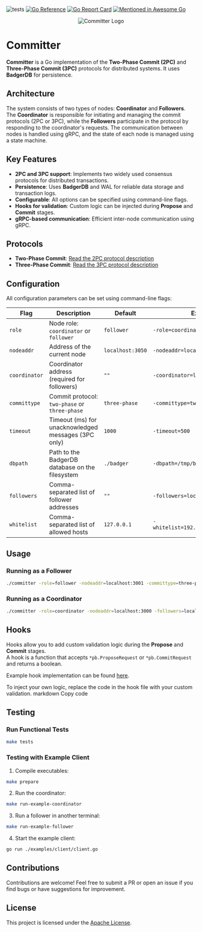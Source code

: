 ![tests](https://github.com/vadiminshakov/committer/actions/workflows/tests.yml/badge.svg?branch=master)
[![Go Reference](https://pkg.go.dev/badge/github.com/vadiminshakov/committer.svg)](https://pkg.go.dev/github.com/vadiminshakov/committer)
[![Go Report Card](https://goreportcard.com/badge/github.com/vadiminshakov/committer)](https://goreportcard.com/report/github.com/vadiminshakov/committer)
[![Mentioned in Awesome Go](https://awesome.re/mentioned-badge.svg)](https://github.com/avelino/awesome-go)

<p align="center">
<img src="https://github.com/vadiminshakov/committer/blob/master/committer.png" alt="Committer Logo">
</p>

# **Committer**

**Committer** is a Go implementation of the **Two-Phase Commit (2PC)** and **Three-Phase Commit (3PC)** protocols for distributed systems. It uses **BadgerDB** for persistence.

## **Architecture**

The system consists of two types of nodes: **Coordinator** and **Followers**.
The **Coordinator** is responsible for initiating and managing the commit protocols (2PC or 3PC), while the **Followers** participate in the protocol by responding to the coordinator's requests.
The communication between nodes is handled using gRPC, and the state of each node is managed using a state machine.

## **Key Features**

- **2PC and 3PC support**: Implements two widely used consensus protocols for distributed transactions.
- **Persistence**: Uses **BadgerDB** and WAL for reliable data storage and transaction logs.
- **Configurable**: All options can be specified using command-line flags.
- **Hooks for validation**: Custom logic can be injected during **Propose** and **Commit** stages.
- **gRPC-based communication**: Efficient inter-node communication using gRPC.

## **Protocols**

- **Two-Phase Commit**: [Read the 2PC protocol description](http://citeseerx.ist.psu.edu/viewdoc/download?doi=10.1.1.63.7048&rep=rep1&type=pdf)
- **Three-Phase Commit**: [Read the 3PC protocol description](http://courses.cs.vt.edu/~cs5204/fall00/distributedDBMS/sreenu/3pc.html)

## **Configuration**

All configuration parameters can be set using command-line flags:

| **Flag**       | **Description**                                          | **Default**         | **Example**                          |
|-----------------|---------------------------------------------------------|---------------------|-------------------------------------|
| `role`         | Node role: `coordinator` or `follower`                  | `follower`          | `-role=coordinator`                 |
| `nodeaddr`     | Address of the current node                             | `localhost:3050`    | `-nodeaddr=localhost:3051`          |
| `coordinator`  | Coordinator address (required for followers)            | `""`                | `-coordinator=localhost:3050`       |
| `committype`   | Commit protocol: `two-phase` or `three-phase`           | `three-phase`       | `-committype=two-phase`             |
| `timeout`      | Timeout (ms) for unacknowledged messages (3PC only)     | `1000`              | `-timeout=500`                      |
| `dbpath`       | Path to the BadgerDB database on the filesystem         | `./badger`          | `-dbpath=/tmp/badger`               |
| `followers`    | Comma-separated list of follower addresses              | `""`                | `-followers=localhost:3052,3053`    |
| `whitelist`    | Comma-separated list of allowed hosts                   | `127.0.0.1`         | `-whitelist=192.168.0.1,192.168.0.2`|


## **Usage**

### **Running as a Follower**
```bash
./committer -role=follower -nodeaddr=localhost:3001 -committype=three-phase -timeout=1000 -dbpath=/tmp/badger/follower
```

### **Running as a Coordinator**
```bash
./committer -role=coordinator -nodeaddr=localhost:3000 -followers=localhost:3001 -committype=three-phase -timeout=1000 -dbpath=/tmp/badger/coordinator
```

## **Hooks**

Hooks allow you to add custom validation logic during the **Propose** and **Commit** stages.  
A hook is a function that accepts `*pb.ProposeRequest` or `*pb.CommitRequest` and returns a boolean.

Example hook implementation can be found [here](https://github.com/vadiminshakov/committer/blob/master/core/cohort/commitalgo/hooks/hooks.go).

To inject your own logic, replace the code in the hook file with your custom validation.
markdown
Copy code

## **Testing**

### **Run Functional Tests**
```bash
make tests
```

### **Testing with Example Client**
1. Compile executables:

```bash
make prepare
```

2. Run the coordinator:

```bash
make run-example-coordinator
```

3. Run a follower in another terminal:

```bash
make run-example-follower
```

4. Start the example client:

```bash
go run ./examples/client/client.go
```

## **Contributions**

Contributions are welcome! Feel free to submit a PR or open an issue if you find bugs or have suggestions for improvement.

## **License**

This project is licensed under the [Apache License](LICENSE).